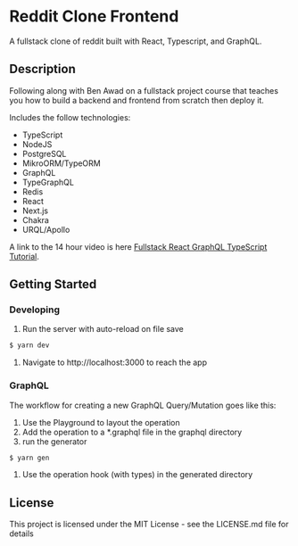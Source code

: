 # Reddit Clone Frontend

A fullstack clone of reddit built with React, Typescript, and GraphQL.

## Description

Following along with Ben Awad on a fullstack project course that teaches you how to build a backend and frontend from scratch then deploy it.

Includes the follow technologies:

- TypeScript
- NodeJS
- PostgreSQL
- MikroORM/TypeORM
- GraphQL
- TypeGraphQL
- Redis
- React
- Next.js
- Chakra
- URQL/Apollo

A link to the 14 hour video is here [Fullstack React GraphQL TypeScript Tutorial](https://youtu.be/I6ypD7qv3Z8).

## Getting Started

### Developing

<!-- 1. Start the database

```bash
$ docker-compose up
```

1. Run typescript in watch mode

```bash
$ yarn watch
``` -->

1. Run the server with auto-reload on file save

```bash
$ yarn dev
```

1. Navigate to http://localhost:3000 to reach the app

### GraphQL

The workflow for creating a new GraphQL Query/Mutation goes like this:

1. Use the Playground to layout the operation
1. Add the operation to a \*.graphql file in the graphql directory
1. run the generator

```bash
$ yarn gen
```

1. Use the operation hook (with types) in the generated directory

## License

This project is licensed under the MIT License - see the LICENSE.md file for details
